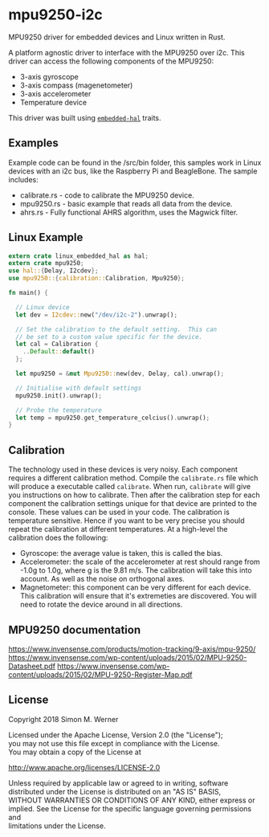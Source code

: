 # mpu9250-i2c

MPU9250 driver for embedded devices and Linux written in Rust.

A platform agnostic driver to interface with the MPU9250 over i2c.
This driver can access the following components of the MPU9250:

- 3-axis gyroscope
- 3-axis compass (magenetometer)
- 3-axis accelerometer
- Temperature device

This driver was built using [`embedded-hal`] traits.

[`embedded-hal`]: https://docs.rs/embedded-hal/

## Examples

Example code can be found in the /src/bin folder, this samples work
in Linux devices with an i2c bus, like the Raspberry Pi and BeagleBone.
The sample includes:

- calibrate.rs - code to calibrate the MPU9250 device.
- mpu9250.rs - basic example that reads all data from the device.
- ahrs.rs - Fully functional AHRS algorithm, uses the Magwick filter.

## Linux Example

```Rust
extern crate linux_embedded_hal as hal;
extern crate mpu9250;
use hal::{Delay, I2cdev};
use mpu9250::{calibration::Calibration, Mpu9250};

fn main() {

  // Linux device
  let dev = I2cdev::new("/dev/i2c-2").unwrap();

  // Set the calibration to the default setting.  This can
  // be set to a custom value specific for the device.
  let cal = Calibration {
    ..Default::default()
  };

  let mpu9250 = &mut Mpu9250::new(dev, Delay, cal).unwrap();

  // Initialise with default settings
  mpu9250.init().unwrap();

  // Probe the temperature
  let temp = mpu9250.get_temperature_celcius().unwrap();
}
```

## Calibration

The technology used in these devices is very noisy. Each component
requires a different calibration method. Compile the `calibrate.rs`
file which will produce a executable called `calibrate`.
When run, `calibrate` will give you instructions on how to calibrate.
Then after the calibration step for each component the calibration
settings unique for that device are printed to the console. These
values can be used in your code.
The calibration is temperature sensitive. Hence if you want to be
very precise you should repeat the calibration at different temperatures.
At a high-level the calibration does the following:

- Gyroscope: the average value is taken, this is called the bias.
- Accelerometer: the scale of the accelerometer at rest should
  range from -1.0g to 1.0g, where g is the 9.81 m/s. The
  calibration will take this into account. As well as
  the noise on orthogonal axes.
- Magnetometer: this component can be very different for each device.
  This calibration will ensure that it's extremeties are
  discovered. You will need to rotate the device around
  in all directions.

## MPU9250 documentation

https://www.invensense.com/products/motion-tracking/9-axis/mpu-9250/
https://www.invensense.com/wp-content/uploads/2015/02/MPU-9250-Datasheet.pdf
https://www.invensense.com/wp-content/uploads/2015/02/MPU-9250-Register-Map.pdf

## License

Copyright 2018 Simon M. Werner

Licensed under the Apache License, Version 2.0 (the "License");  
you may not use this file except in compliance with the License.  
You may obtain a copy of the License at

http://www.apache.org/licenses/LICENSE-2.0

Unless required by applicable law or agreed to in writing, software  
distributed under the License is distributed on an "AS IS" BASIS,  
WITHOUT WARRANTIES OR CONDITIONS OF ANY KIND, either express or implied.
See the License for the specific language governing permissions and  
limitations under the License.
